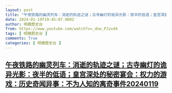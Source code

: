 ```yaml
---
layout: post
title: "午夜铁路的幽灵列车：消逝的轨迹之谜；古寺幽灯的诡异光影：夜半的低语；皇宫深处的秘密宴会：权力的游戏：历史奇闻异事：不为人知的离奇事件20240119"
date: 2024-01-19T19:45:07.000Z
author: 明鏡歷史台
from: https://www.youtube.com/watch?v=_dnw_PJzvd4
tags: [ 明鏡歷史台 ]
comments: True
categories: [ 明鏡歷史台 ]
---
```

<!--1705693507000-->
[午夜铁路的幽灵列车：消逝的轨迹之谜；古寺幽灯的诡异光影：夜半的低语；皇宫深处的秘密宴会：权力的游戏：历史奇闻异事：不为人知的离奇事件20240119](https://www.youtube.com/watch?v=_dnw_PJzvd4)
------

<div>

</div>
